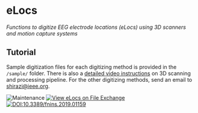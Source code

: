 # eLocs
*Functions to digitize EEG electrode locations (eLocs) using 3D scanners and motion capture systems*

## Tutorial
Sample digitization files for each digitizing method is provided in the `/sample/` folder. 
There is also a [detailed video instructions](https://youtu.be/n3VPYsReuq4) on 3D scanning and processing pipeline. 
For the other digitizing methods, send an email to [shirazi@ieee.org](mailto:shirazi@ieee.org).


![Maintenance](https://img.shields.io/maintenance/no/2022) [![View eLocs on File Exchange](https://www.mathworks.com/matlabcentral/images/matlab-file-exchange.svg)](https://www.mathworks.com/matlabcentral/fileexchange/74007-elocs) [![DOI:10.3389/fnins.2019.01159](https://zenodo.org/badge/DOI/10.3389/fnins.2019.01159.svg)](https://doi.org/10.3389/fnins.2019.01159)
